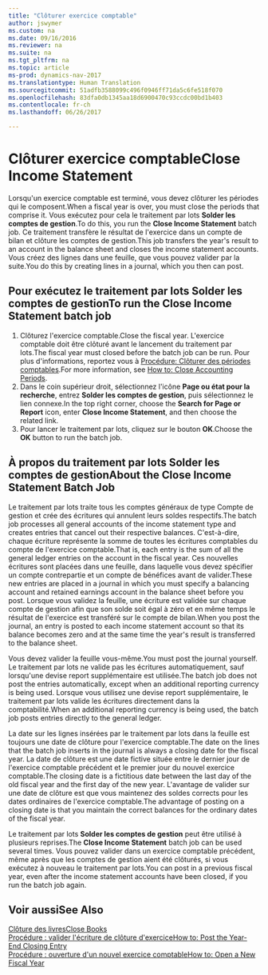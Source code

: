 ```yaml
---
title: "Clôturer exercice comptable"
author: jswymer
ms.custom: na
ms.date: 09/16/2016
ms.reviewer: na
ms.suite: na
ms.tgt_pltfrm: na
ms.topic: article
ms-prod: dynamics-nav-2017
ms.translationtype: Human Translation
ms.sourcegitcommit: 51adfb3588099c496f0946ff71da5c6fe518f070
ms.openlocfilehash: 83dfa0db1345aa18d6900470c93ccdc00bd1b403
ms.contentlocale: fr-ch
ms.lasthandoff: 06/26/2017

---
```

# <a name="close-income-statement"></a><span data-ttu-id="b519b-102">Clôturer exercice comptable</span><span class="sxs-lookup"><span data-stu-id="b519b-102">Close Income Statement</span></span>
<span data-ttu-id="b519b-103">Lorsqu'un exercice comptable est terminé, vous devez clôturer les périodes qui le composent.</span><span class="sxs-lookup"><span data-stu-id="b519b-103">When a fiscal year is over, you must close the periods that comprise it.</span></span> <span data-ttu-id="b519b-104">Vous exécutez pour cela le traitement par lots **Solder les comptes de gestion**.</span><span class="sxs-lookup"><span data-stu-id="b519b-104">To do this, you run the **Close Income Statement** batch job.</span></span> <span data-ttu-id="b519b-105">Ce traitement transfère le résultat de l'exercice dans un compte de bilan et clôture les comptes de gestion.</span><span class="sxs-lookup"><span data-stu-id="b519b-105">This job transfers the year's result to an account in the balance sheet and closes the income statement accounts.</span></span> <span data-ttu-id="b519b-106">Vous créez des lignes dans une feuille, que vous pouvez valider par la suite.</span><span class="sxs-lookup"><span data-stu-id="b519b-106">You do this by creating lines in a journal, which you then can post.</span></span>

## <a name="to-run-the-close-income-statement-batch-job"></a><span data-ttu-id="b519b-107">Pour exécutez le traitement par lots Solder les comptes de gestion</span><span class="sxs-lookup"><span data-stu-id="b519b-107">To run the Close Income Statement batch job</span></span>
1. <span data-ttu-id="b519b-108">Clôturez l'exercice comptable.</span><span class="sxs-lookup"><span data-stu-id="b519b-108">Close the fiscal year.</span></span> <span data-ttu-id="b519b-109">L'exercice comptable doit être clôturé avant le lancement du traitement par lots.</span><span class="sxs-lookup"><span data-stu-id="b519b-109">The fiscal year must closed before the batch job can be run.</span></span> <span data-ttu-id="b519b-110">Pour plus d'informations, reportez vous à [Procédure: Clôturer des périodes comptables](year-close-account-periods.md).</span><span class="sxs-lookup"><span data-stu-id="b519b-110">For more information, see [How to: Close Accounting Periods](year-close-account-periods.md).</span></span>
2. <span data-ttu-id="b519b-111">Dans le coin supérieur droit, sélectionnez l'icône **Page ou état pour la recherche**, entrez **Solder les comptes de gestion**, puis sélectionnez le lien connexe.</span><span class="sxs-lookup"><span data-stu-id="b519b-111">In the top right corner, choose the **Search for Page or Report** icon, enter **Close Income Statement**, and then choose the related link.</span></span>
3. <span data-ttu-id="b519b-112">Pour lancer le traitement par lots, cliquez sur le bouton **OK**.</span><span class="sxs-lookup"><span data-stu-id="b519b-112">Choose the **OK** button to run the batch job.</span></span>

## <a name="about-the-close-income-statement-batch-job"></a><span data-ttu-id="b519b-113">À propos du traitement par lots Solder les comptes de gestion</span><span class="sxs-lookup"><span data-stu-id="b519b-113">About the Close Income Statement Batch Job</span></span>
<span data-ttu-id="b519b-114">Le traitement par lots traite tous les comptes généraux de type Compte de gestion et crée des écritures qui annulent leurs soldes respectifs.</span><span class="sxs-lookup"><span data-stu-id="b519b-114">The batch job processes all general accounts of the income statement type and creates entries that cancel out their respective balances.</span></span> <span data-ttu-id="b519b-115">C'est-à-dire, chaque écriture représente la somme de toutes les écritures comptables du compte de l'exercice comptable.</span><span class="sxs-lookup"><span data-stu-id="b519b-115">That is, each entry is the sum of all the general ledger entries on the account in the fiscal year.</span></span> <span data-ttu-id="b519b-116">Ces nouvelles écritures sont placées dans une feuille, dans laquelle vous devez spécifier un compte contrepartie et un compte de bénéfices avant de valider.</span><span class="sxs-lookup"><span data-stu-id="b519b-116">These new entries are placed in a journal in which you must specify a balancing account and retained earnings account in the balance sheet before you post.</span></span> <span data-ttu-id="b519b-117">Lorsque vous validez la feuille, une écriture est validée sur chaque compte de gestion afin que son solde soit égal à zéro et en même temps le résultat de l'exercice est transféré sur le compte de bilan.</span><span class="sxs-lookup"><span data-stu-id="b519b-117">When you post the journal, an entry is posted to each income statement account so that its balance becomes zero and at the same time the year's result is transferred to the balance sheet.</span></span>

<span data-ttu-id="b519b-118">Vous devez valider la feuille vous-même.</span><span class="sxs-lookup"><span data-stu-id="b519b-118">You must post the journal yourself.</span></span> <span data-ttu-id="b519b-119">Le traitement par lots ne valide pas les écritures automatiquement, sauf lorsqu'une devise report supplémentaire est utilisée.</span><span class="sxs-lookup"><span data-stu-id="b519b-119">The batch job does not post the entries automatically, except when an additional reporting currency is being used.</span></span> <span data-ttu-id="b519b-120">Lorsque vous utilisez une devise report supplémentaire, le traitement par lots valide les écritures directement dans la comptabilité.</span><span class="sxs-lookup"><span data-stu-id="b519b-120">When an additional reporting currency is being used, the batch job posts entries directly to the general ledger.</span></span>

<span data-ttu-id="b519b-121">La date sur les lignes insérées par le traitement par lots dans la feuille est toujours une date de clôture pour l'exercice comptable.</span><span class="sxs-lookup"><span data-stu-id="b519b-121">The date on the lines that the batch job inserts in the journal is always a closing date for the fiscal year.</span></span> <span data-ttu-id="b519b-122">La date de clôture est une date fictive située entre le dernier jour de l'exercice comptable précédent et le premier jour du nouvel exercice comptable.</span><span class="sxs-lookup"><span data-stu-id="b519b-122">The closing date is a fictitious date between the last day of the old fiscal year and the first day of the new year.</span></span> <span data-ttu-id="b519b-123">L'avantage de valider sur une date de clôture est que vous maintenez des soldes corrects pour les dates ordinaires de l'exercice comptable.</span><span class="sxs-lookup"><span data-stu-id="b519b-123">The advantage of posting on a closing date is that you maintain the correct balances for the ordinary dates of the fiscal year.</span></span>

<span data-ttu-id="b519b-124">Le traitement par lots **Solder les comptes de gestion** peut être utilisé à plusieurs reprises.</span><span class="sxs-lookup"><span data-stu-id="b519b-124">The **Close Income Statement** batch job can be used several times.</span></span> <span data-ttu-id="b519b-125">Vous pouvez valider dans un exercice comptable précédent, même après que les comptes de gestion aient été clôturés, si vous exécutez à nouveau le traitement par lots.</span><span class="sxs-lookup"><span data-stu-id="b519b-125">You can post in a previous fiscal year, even after the income statement accounts have been closed, if you run the batch job again.</span></span>

## <a name="see-also"></a><span data-ttu-id="b519b-126">Voir aussi</span><span class="sxs-lookup"><span data-stu-id="b519b-126">See Also</span></span>
[<span data-ttu-id="b519b-127">Clôture des livres</span><span class="sxs-lookup"><span data-stu-id="b519b-127">Close Books</span></span>](year-close-books.md)  
[<span data-ttu-id="b519b-128">Procédure : valider l'écriture de clôture d'exercice</span><span class="sxs-lookup"><span data-stu-id="b519b-128">How to: Post the Year-End Closing Entry</span></span>](year-how-post-year-end-close-entry.md)  
[<span data-ttu-id="b519b-129">Procédure : ouverture d'un nouvel exercice comptable</span><span class="sxs-lookup"><span data-stu-id="b519b-129">How to: Open a New Fiscal Year</span></span>](finance-setup-how-open-new-fiscal-year.md)


